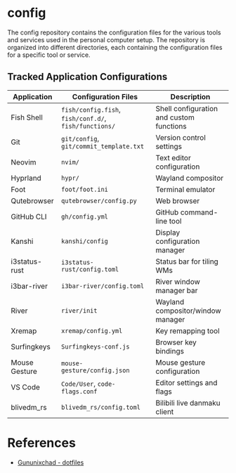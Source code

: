 # config

The config repository contains the configuration files for the various tools and services used in the personal computer setup. The repository is organized into different directories, each containing the configuration files for a specific tool or service.

## Tracked Application Configurations

| Application   | Configuration Files                                   | Description                              |
| ------------- | ----------------------------------------------------- | ---------------------------------------- |
| Fish Shell    | `fish/config.fish`, `fish/conf.d/`, `fish/functions/` | Shell configuration and custom functions |
| Git           | `git/config`, `git/commit_template.txt`               | Version control settings                 |
| Neovim        | `nvim/`                                               | Text editor configuration                |
| Hyprland      | `hypr/`                                               | Wayland compositor                       |
| Foot          | `foot/foot.ini`                                       | Terminal emulator                        |
| Qutebrowser   | `qutebrowser/config.py`                               | Web browser                              |
| GitHub CLI    | `gh/config.yml`                                       | GitHub command-line tool                 |
| Kanshi        | `kanshi/config`                                       | Display configuration manager            |
| i3status-rust | `i3status-rust/config.toml`                           | Status bar for tiling WMs                |
| i3bar-river   | `i3bar-river/config.toml`                             | River window manager bar                 |
| River         | `river/init`                                          | Wayland compositor/window manager        |
| Xremap        | `xremap/config.yml`                                   | Key remapping tool                       |
| Surfingkeys   | `Surfingkeys-conf.js`                                 | Browser key bindings                     |
| Mouse Gesture | `mouse-gesture/config.json`                           | Mouse gesture configuration              |
| VS Code       | `Code/User`, `code-flags.conf`                        | Editor settings and flags                |
| blivedm_rs    | `blivedm_rs/config.toml`                              | Bilibili live danmaku client             |

# References

- [Gununixchad - dotfiles](https://github.com/gnuunixchad/dotfiles)
